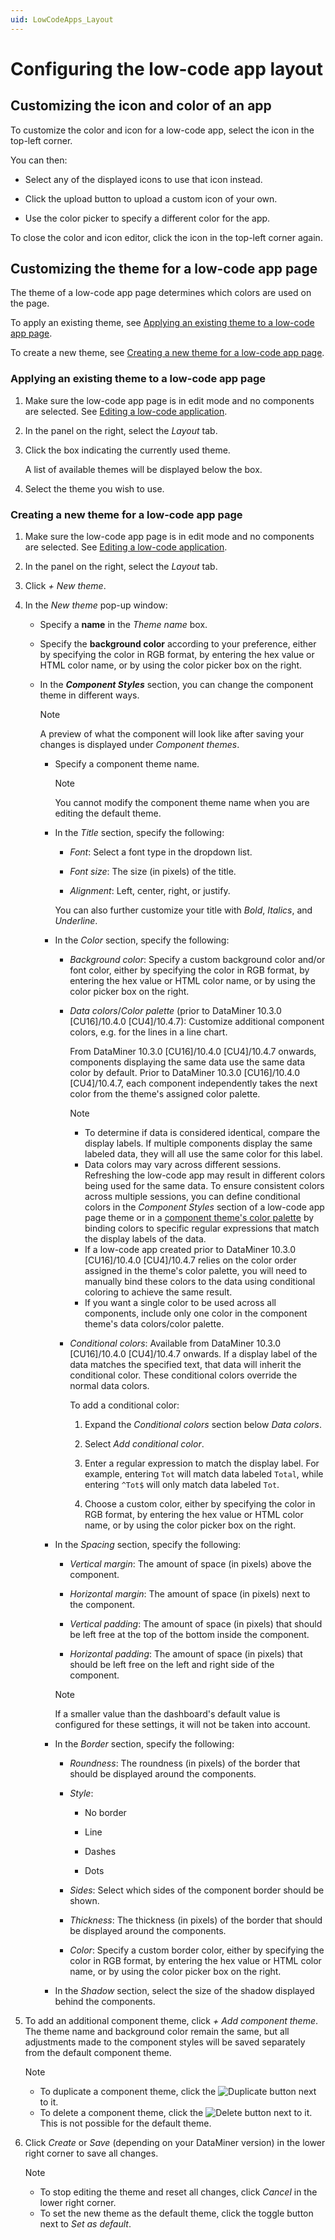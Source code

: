 ```yaml
---
uid: LowCodeApps_Layout
---
```


# Configuring the low-code app layout

## Customizing the icon and color of an app

To customize the color and icon for a low-code app, select the icon in the top-left corner.

You can then:

- Select any of the displayed icons to use that icon instead.

- Click the upload button to upload a custom icon of your own.

- Use the color picker to specify a different color for the app.

To close the color and icon editor, click the icon in the top-left corner again.

## Customizing the theme for a low-code app page

The theme of a low-code app page determines which colors are used on the page.

To apply an existing theme, see [Applying an existing theme to a low-code app page](#applying-an-existing-theme-to-a-low-code-app-page).

To create a new theme, see [Creating a new theme for a low-code app page](#creating-a-new-theme-for-a-low-code-app-page).

### Applying an existing theme to a low-code app page

1. Make sure the low-code app page is in edit mode and no components are selected. See [Editing a low-code application](xref:Editing_custom_apps).

1. In the panel on the right, select the *Layout* tab.

1. Click the box indicating the currently used theme.

   A list of available themes will be displayed below the box.

1. Select the theme you wish to use.

### Creating a new theme for a low-code app page

1. Make sure the low-code app page is in edit mode and no components are selected. See [Editing a low-code application](xref:Editing_custom_apps).

1. In the panel on the right, select the *Layout* tab.

1. Click *+ New theme*.

1. In the *New theme* pop-up window:

   - Specify a **name** in the *Theme name* box.

   - Specify the **background color** according to your preference, either by specifying the color in RGB format, by entering the hex value or HTML color name, or by using the color picker box on the right.

   - In the ***Component Styles*** section, you can change the component theme in different ways.

     > [!NOTE]
     > A preview of what the component will look like after saving your changes is displayed under *Component themes*.

     - Specify a component theme name.

       > [!NOTE]
       > You cannot modify the component theme name when you are editing the default theme.

     - In the *Title* section, specify the following:

       - *Font*: Select a font type in the dropdown list.

       - *Font size*: The size (in pixels) of the title.

       - *Alignment*: Left, center, right, or justify.

       You can also further customize your title with *Bold*, *Italics*, and *Underline*.

     - In the *Color* section, specify the following:

       - *Background color*: Specify a custom background color and/or font color, either by specifying the color in RGB format, by entering the hex value or HTML color name, or by using the color picker box on the right.

       - *Data colors*/*Color palette* (prior to DataMiner 10.3.0 [CU16]/10.4.0 [CU4]/10.4.7<!--RN 39739-->): Customize additional component colors, e.g. for the lines in a line chart.

         From DataMiner 10.3.0 [CU16]/10.4.0 [CU4]/10.4.7 onwards<!--RN 39739-->, components displaying the same data use the same data color by default. Prior to DataMiner 10.3.0 [CU16]/10.4.0 [CU4]/10.4.7, each component independently takes the next color from the theme's assigned color palette.

         > [!NOTE]
         >
         > - To determine if data is considered identical, compare the display labels. If multiple components display the same labeled data, they will all use the same color for this label.
         > - Data colors may vary across different sessions. Refreshing the low-code app may result in different colors being used for the same data. To ensure consistent colors across multiple sessions, you can define conditional colors in the *Component Styles* section of a low-code app page theme or in a [component theme's color palette](xref:Customize_Component_Layout) by binding colors to specific regular expressions that match the display labels of the data.
         > - If a low-code app created prior to DataMiner 10.3.0 [CU16]/10.4.0 [CU4]/10.4.7 relies on the color order assigned in the theme's color palette, you will need to manually bind these colors to the data using conditional coloring to achieve the same result.
         > - If you want a single color to be used across all components, include only one color in the component theme's data colors/color palette.

       - *Conditional colors*: Available from DataMiner 10.3.0 [CU16]/10.4.0 [CU4]/10.4.7 onwards<!--RN 39739-->. If a display label of the data matches the specified text, that data will inherit the conditional color. These conditional colors override the normal data colors.

         To add a conditional color:

         1. Expand the *Conditional colors* section below *Data colors*.

         1. Select *Add conditional color*.

         1. Enter a regular expression to match the display label. For example, entering `Tot` will match data labeled `Total`, while entering `^Tot$` will only match data labeled `Tot`.

         1. Choose a custom color, either by specifying the color in RGB format, by entering the hex value or HTML color name, or by using the color picker box on the right.

     - In the *Spacing* section, specify the following:

       - *Vertical margin*: The amount of space (in pixels) above the component.

       - *Horizontal margin*: The amount of space (in pixels) next to the component.

       - *Vertical padding*: The amount of space (in pixels) that should be left free at the top of the bottom inside the component.

       - *Horizontal padding*: The amount of space (in pixels) that should be left free on the left and right side of the component.

       > [!NOTE]
       > If a smaller value than the dashboard's default value is configured for these settings, it will not be taken into account.

     - In the *Border* section, specify the following:

       - *Roundness*: The roundness (in pixels) of the border that should be displayed around the components.

       - *Style*:

         - No border

         - Line

         - Dashes

         - Dots

       - *Sides*: Select which sides of the component border should be shown.

       - *Thickness*: The thickness (in pixels) of the border that should be displayed around the components.

       - *Color*: Specify a custom border color, either by specifying the color in RGB format, by entering the hex value or HTML color name, or by using the color picker box on the right.

     - In the *Shadow* section, select the size of the shadow displayed behind the components.

1. To add an additional component theme, click *+ Add component theme*. The theme name and background color remain the same, but all adjustments made to the component styles will be saved separately from the default component theme.

   > [!NOTE]
   >
   > - To duplicate a component theme, click the ![Duplicate](~/user-guide/images/Duplicate_Theme.png) button next to it.
   > - To delete a component theme, click the ![Delete](~/user-guide/images/Delete_Theme.png) button next to it. This is not possible for the default theme.

1. Click *Create* or *Save* (depending on your DataMiner version<!--RN 38278-->) in the lower right corner to save all changes.

   > [!NOTE]
   >
   > - To stop editing the theme and reset all changes, click *Cancel* in the lower right corner.
   > - To set the new theme as the default theme, click the toggle button next to *Set as default*.
